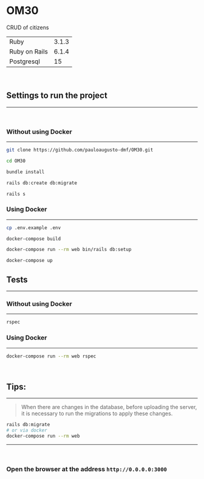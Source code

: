 # OM30

CRUD of citizens

<table>
    <tr>
        <td>Ruby</td>
        <td>3.1.3</td>
    </tr>
    <tr>
        <td>Ruby on Rails</td>
        <td>6.1.4</td>
    </tr>
    <tr>
        <td>Postgresql</td>
        <td>15</td>
    </tr>
</table>

<br>

## Settings to run the project

<hr><br>

### Without using Docker
<hr>

```bash
git clone https://github.com/pauloaugusto-dmf/OM30.git

cd OM30

bundle install

rails db:create db:migrate

rails s
```

### Using Docker
<hr>


```bash
cp .env.example .env

docker-compose build

docker-compose run --rm web bin/rails db:setup

docker-compose up
```

## Tests
<hr>


### Without using Docker
<hr>

```bash
rspec
```

### Using Docker
<hr>

```bash
docker-compose run --rm web rspec
```
<br>

## Tips:
<hr>

> When there are changes in the database, before uploading the server, it is necessary to run the migrations to apply these changes.

```bash
rails db:migrate
# or via docker
docker-compose run --rm web
```
<hr><br>

### Open the browser at the address `http://0.0.0.0:3000` 



